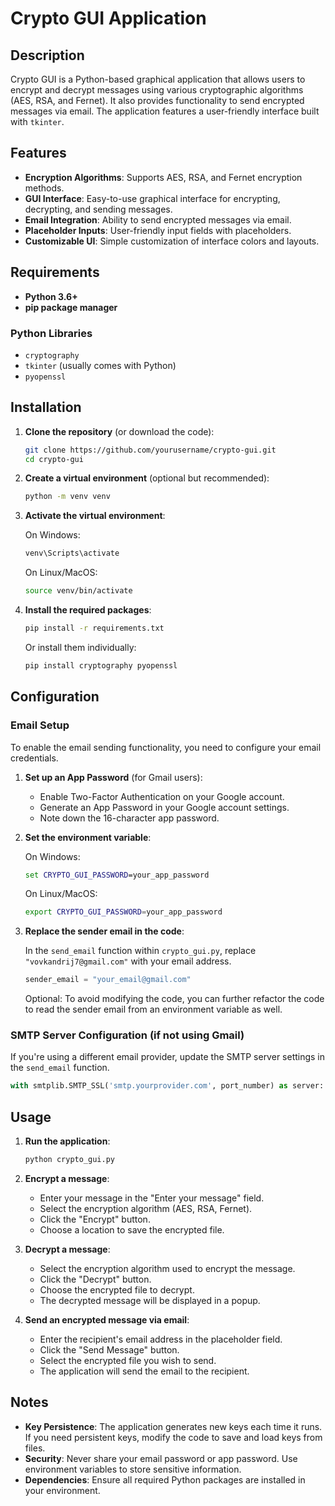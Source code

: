 # Crypto GUI Application

## Description

Crypto GUI is a Python-based graphical application that allows users to encrypt and decrypt messages using various cryptographic algorithms (AES, RSA, and Fernet). It also provides functionality to send encrypted messages via email. The application features a user-friendly interface built with `tkinter`.

## Features

- **Encryption Algorithms**: Supports AES, RSA, and Fernet encryption methods.
- **GUI Interface**: Easy-to-use graphical interface for encrypting, decrypting, and sending messages.
- **Email Integration**: Ability to send encrypted messages via email.
- **Placeholder Inputs**: User-friendly input fields with placeholders.
- **Customizable UI**: Simple customization of interface colors and layouts.

## Requirements

- **Python 3.6+**
- **pip package manager**

### Python Libraries

- `cryptography`
- `tkinter` (usually comes with Python)
- `pyopenssl`

## Installation

1. **Clone the repository** (or download the code):

   ```bash
   git clone https://github.com/yourusername/crypto-gui.git
   cd crypto-gui
   ```

2. **Create a virtual environment** (optional but recommended):

   ```bash
   python -m venv venv
   ```

3. **Activate the virtual environment**:

   On Windows:

   ```bash
   venv\Scripts\activate
   ```

   On Linux/MacOS:

   ```bash
   source venv/bin/activate
   ```

4. **Install the required packages**:

   ```bash
   pip install -r requirements.txt
   ```

   Or install them individually:

   ```bash
   pip install cryptography pyopenssl
   ```

## Configuration

### Email Setup

To enable the email sending functionality, you need to configure your email credentials.

1. **Set up an App Password** (for Gmail users):

   - Enable Two-Factor Authentication on your Google account.
   - Generate an App Password in your Google account settings.
   - Note down the 16-character app password.

2. **Set the environment variable**:

   On Windows:

   ```cmd
   set CRYPTO_GUI_PASSWORD=your_app_password
   ```

   On Linux/MacOS:

   ```bash
   export CRYPTO_GUI_PASSWORD=your_app_password
   ```

3. **Replace the sender email in the code**:

   In the `send_email` function within `crypto_gui.py`, replace `"vovkandrij7@gmail.com"` with your email address.

   ```python
   sender_email = "your_email@gmail.com"
   ```

   Optional: To avoid modifying the code, you can further refactor the code to read the sender email from an environment variable as well.

### SMTP Server Configuration (if not using Gmail)

If you're using a different email provider, update the SMTP server settings in the `send_email` function.

```python
with smtplib.SMTP_SSL('smtp.yourprovider.com', port_number) as server:
```

## Usage

1. **Run the application**:

   ```bash
   python crypto_gui.py
   ```

2. **Encrypt a message**:

   - Enter your message in the "Enter your message" field.
   - Select the encryption algorithm (AES, RSA, Fernet).
   - Click the "Encrypt" button.
   - Choose a location to save the encrypted file.

3. **Decrypt a message**:

   - Select the encryption algorithm used to encrypt the message.
   - Click the "Decrypt" button.
   - Choose the encrypted file to decrypt.
   - The decrypted message will be displayed in a popup.

4. **Send an encrypted message via email**:

   - Enter the recipient's email address in the placeholder field.
   - Click the "Send Message" button.
   - Select the encrypted file you wish to send.
   - The application will send the email to the recipient.

## Notes

- **Key Persistence**: The application generates new keys each time it runs. If you need persistent keys, modify the code to save and load keys from files.
- **Security**: Never share your email password or app password. Use environment variables to store sensitive information.
- **Dependencies**: Ensure all required Python packages are installed in your environment.
